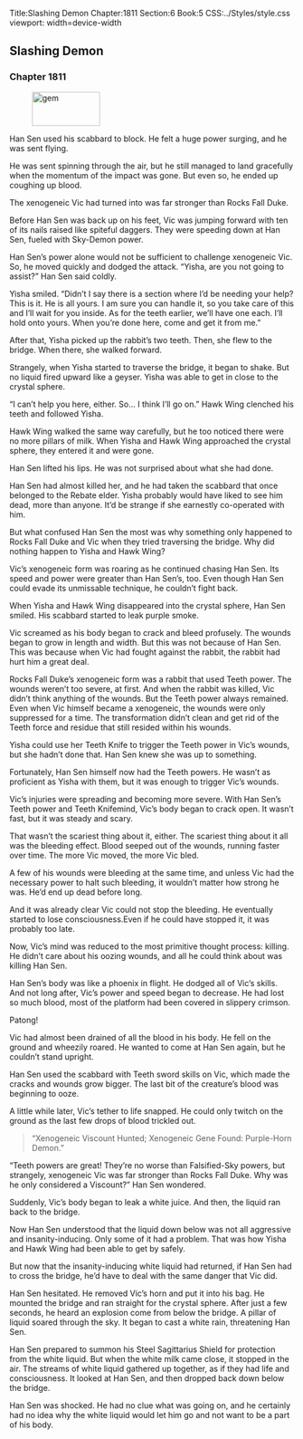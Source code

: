 Title:Slashing Demon 
Chapter:1811 
Section:6 
Book:5 
CSS:../Styles/style.css 
viewport: width=device-width
  
## Slashing Demon
### Chapter 1811
  
<figure>
	<img src="../Images/gem.gif" alt="gem" id="gem" width="120" height="60" />
</figure>
  

  
Han Sen used his scabbard to block. He felt a huge power surging, and he was sent flying.

He was sent spinning through the air, but he still managed to land gracefully when the momentum of the impact was gone. But even so, he ended up coughing up blood.

The xenogeneic Vic had turned into was far stronger than Rocks Fall Duke.

Before Han Sen was back up on his feet, Vic was jumping forward with ten of its nails raised like spiteful daggers. They were speeding down at Han Sen, fueled with Sky-Demon power.

Han Sen’s power alone would not be sufficient to challenge xenogeneic Vic. So, he moved quickly and dodged the attack. “Yisha, are you not going to assist?” Han Sen said coldly.

Yisha smiled. “Didn’t I say there is a section where I’d be needing your help? This is it. He is all yours. I am sure you can handle it, so you take care of this and I’ll wait for you inside. As for the teeth earlier, we’ll have one each. I’ll hold onto yours. When you’re done here, come and get it from me.”

After that, Yisha picked up the rabbit’s two teeth. Then, she flew to the bridge. When there, she walked forward.

Strangely, when Yisha started to traverse the bridge, it began to shake. But no liquid fired upward like a geyser. Yisha was able to get in close to the crystal sphere.

“I can’t help you here, either. So… I think I’ll go on.” Hawk Wing clenched his teeth and followed Yisha.

Hawk Wing walked the same way carefully, but he too noticed there were no more pillars of milk. When Yisha and Hawk Wing approached the crystal sphere, they entered it and were gone.

Han Sen lifted his lips. He was not surprised about what she had done.

Han Sen had almost killed her, and he had taken the scabbard that once belonged to the Rebate elder. Yisha probably would have liked to see him dead, more than anyone. It’d be strange if she earnestly co-operated with him.

But what confused Han Sen the most was why something only happened to Rocks Fall Duke and Vic when they tried traversing the bridge. Why did nothing happen to Yisha and Hawk Wing?

Vic’s xenogeneic form was roaring as he continued chasing Han Sen. Its speed and power were greater than Han Sen’s, too. Even though Han Sen could evade its unmissable technique, he couldn’t fight back.

When Yisha and Hawk Wing disappeared into the crystal sphere, Han Sen smiled. His scabbard started to leak purple smoke.

Vic screamed as his body began to crack and bleed profusely. The wounds began to grow in length and width. But this was not because of Han Sen. This was because when Vic had fought against the rabbit, the rabbit had hurt him a great deal.

Rocks Fall Duke’s xenogeneic form was a rabbit that used Teeth power. The wounds weren’t too severe, at first. And when the rabbit was killed, Vic didn’t think anything of the wounds. But the Teeth power always remained. Even when Vic himself became a xenogeneic, the wounds were only suppressed for a time. The transformation didn’t clean and get rid of the Teeth force and residue that still resided within his wounds.

Yisha could use her Teeth Knife to trigger the Teeth power in Vic’s wounds, but she hadn’t done that. Han Sen knew she was up to something.

Fortunately, Han Sen himself now had the Teeth powers. He wasn’t as proficient as Yisha with them, but it was enough to trigger Vic’s wounds.

Vic’s injuries were spreading and becoming more severe. With Han Sen’s Teeth power and Teeth Knifemind, Vic’s body began to crack open. It wasn’t fast, but it was steady and scary.

That wasn’t the scariest thing about it, either. The scariest thing about it all was the bleeding effect. Blood seeped out of the wounds, running faster over time. The more Vic moved, the more Vic bled.

A few of his wounds were bleeding at the same time, and unless Vic had the necessary power to halt such bleeding, it wouldn’t matter how strong he was. He’d end up dead before long.

And it was already clear Vic could not stop the bleeding. He eventually started to lose consciousness.Even if he could have stopped it, it was probably too late.

Now, Vic’s mind was reduced to the most primitive thought process: killing. He didn’t care about his oozing wounds, and all he could think about was killing Han Sen.

Han Sen’s body was like a phoenix in flight. He dodged all of Vic’s skills. And not long after, Vic’s power and speed began to decrease. He had lost so much blood, most of the platform had been covered in slippery crimson.

Patong!

Vic had almost been drained of all the blood in his body. He fell on the ground and wheezily roared. He wanted to come at Han Sen again, but he couldn’t stand upright.

Han Sen used the scabbard with Teeth sword skills on Vic, which made the cracks and wounds grow bigger. The last bit of the creature’s blood was beginning to ooze.

A little while later, Vic’s tether to life snapped. He could only twitch on the ground as the last few drops of blood trickled out. 

> “Xenogeneic Viscount Hunted; Xenogeneic Gene Found: Purple-Horn Demon.”

“Teeth powers are great! They’re no worse than Falsified-Sky powers, but strangely, xenogeneic Vic was far stronger than Rocks Fall Duke. Why was he only considered a Viscount?” Han Sen wondered.

Suddenly, Vic’s body began to leak a white juice. And then, the liquid ran back to the bridge.

Now Han Sen understood that the liquid down below was not all aggressive and insanity-inducing. Only some of it had a problem. That was how Yisha and Hawk Wing had been able to get by safely.

But now that the insanity-inducing white liquid had returned, if Han Sen had to cross the bridge, he’d have to deal with the same danger that Vic did.

Han Sen hesitated. He removed Vic’s horn and put it into his bag. He mounted the bridge and ran straight for the crystal sphere. After just a few seconds, he heard an explosion come from below the bridge. A pillar of liquid soared through the sky. It began to cast a white rain, threatening Han Sen.

Han Sen prepared to summon his Steel Sagittarius Shield for protection from the white liquid. But when the white milk came close, it stopped in the air. The streams of white liquid gathered up together, as if they had life and consciousness. It looked at Han Sen, and then dropped back down below the bridge.

Han Sen was shocked. He had no clue what was going on, and he certainly had no idea why the white liquid would let him go and not want to be a part of his body.